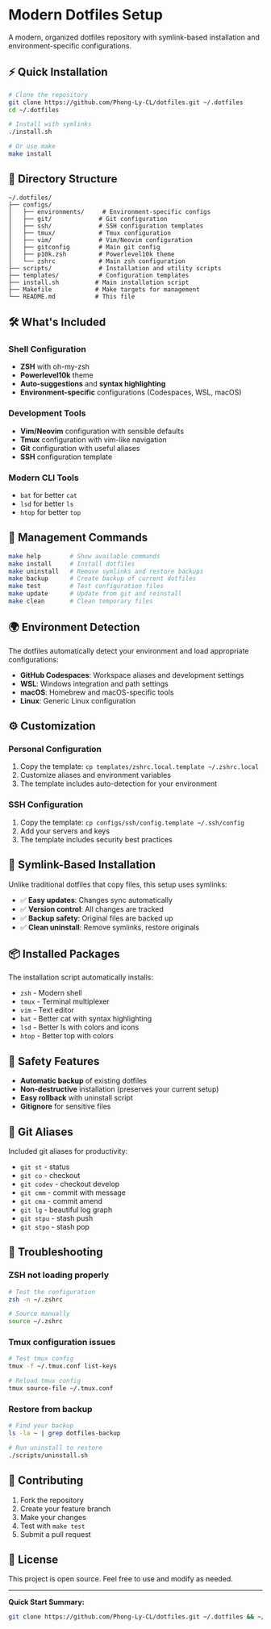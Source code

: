 # Modern Dotfiles Setup

A modern, organized dotfiles repository with symlink-based installation and environment-specific configurations.

## ⚡ Quick Installation

```bash
# Clone the repository
git clone https://github.com/Phong-Ly-CL/dotfiles.git ~/.dotfiles
cd ~/.dotfiles

# Install with symlinks
./install.sh

# Or use make
make install
```

## 📁 Directory Structure

```
~/.dotfiles/
├── configs/
│   ├── environments/     # Environment-specific configs
│   ├── git/             # Git configuration
│   ├── ssh/             # SSH configuration templates
│   ├── tmux/            # Tmux configuration
│   ├── vim/             # Vim/Neovim configuration
│   ├── gitconfig        # Main git config
│   ├── p10k.zsh         # Powerlevel10k theme
│   └── zshrc            # Main zsh configuration
├── scripts/             # Installation and utility scripts
├── templates/           # Configuration templates
├── install.sh          # Main installation script
├── Makefile            # Make targets for management
└── README.md           # This file
```

## 🛠️ What's Included

### Shell Configuration
- **ZSH** with oh-my-zsh
- **Powerlevel10k** theme
- **Auto-suggestions** and **syntax highlighting**
- **Environment-specific** configurations (Codespaces, WSL, macOS)

### Development Tools
- **Vim/Neovim** configuration with sensible defaults
- **Tmux** configuration with vim-like navigation
- **Git** configuration with useful aliases
- **SSH** configuration template

### Modern CLI Tools
- `bat` for better `cat`
- `lsd` for better `ls`
- `htop` for better `top`

## 🔧 Management Commands

```bash
make help        # Show available commands
make install     # Install dotfiles
make uninstall   # Remove symlinks and restore backups
make backup      # Create backup of current dotfiles
make test        # Test configuration files
make update      # Update from git and reinstall
make clean       # Clean temporary files
```

## 🌍 Environment Detection

The dotfiles automatically detect your environment and load appropriate configurations:

- **GitHub Codespaces**: Workspace aliases and development settings
- **WSL**: Windows integration and path settings  
- **macOS**: Homebrew and macOS-specific tools
- **Linux**: Generic Linux configuration

## ⚙️ Customization

### Personal Configuration
1. Copy the template: `cp templates/zshrc.local.template ~/.zshrc.local`
2. Customize aliases and environment variables
3. The template includes auto-detection for your environment

### SSH Configuration
1. Copy the template: `cp configs/ssh/config.template ~/.ssh/config`
2. Add your servers and keys
3. The template includes security best practices

## 🔄 Symlink-Based Installation

Unlike traditional dotfiles that copy files, this setup uses symlinks:

- ✅ **Easy updates**: Changes sync automatically
- ✅ **Version control**: All changes are tracked
- ✅ **Backup safety**: Original files are backed up
- ✅ **Clean uninstall**: Remove symlinks, restore originals

## 📦 Installed Packages

The installation script automatically installs:
- `zsh` - Modern shell
- `tmux` - Terminal multiplexer  
- `vim` - Text editor
- `bat` - Better cat with syntax highlighting
- `lsd` - Better ls with colors and icons
- `htop` - Better top with colors

## 🚨 Safety Features

- **Automatic backup** of existing dotfiles
- **Non-destructive** installation (preserves your current setup)
- **Easy rollback** with uninstall script
- **Gitignore** for sensitive files

## 🎯 Git Aliases

Included git aliases for productivity:
- `git st` - status
- `git co` - checkout
- `git codev` - checkout develop
- `git cmm` - commit with message
- `git cma` - commit amend
- `git lg` - beautiful log graph
- `git stpu` - stash push
- `git stpo` - stash pop

## 🔧 Troubleshooting

### ZSH not loading properly
```bash
# Test the configuration
zsh -n ~/.zshrc

# Source manually
source ~/.zshrc
```

### Tmux configuration issues
```bash
# Test tmux config
tmux -f ~/.tmux.conf list-keys

# Reload tmux config
tmux source-file ~/.tmux.conf
```

### Restore from backup
```bash
# Find your backup
ls -la ~ | grep dotfiles-backup

# Run uninstall to restore
./scripts/uninstall.sh
```

## 🤝 Contributing

1. Fork the repository
2. Create your feature branch
3. Make your changes
4. Test with `make test`
5. Submit a pull request

## 📄 License

This project is open source. Feel free to use and modify as needed.

---

**Quick Start Summary:**
```bash
git clone https://github.com/Phong-Ly-CL/dotfiles.git ~/.dotfiles && ~/.dotfiles/install.sh
```